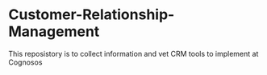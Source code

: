 # Customer-Relationship-Management
This reposistory is to collect information and vet CRM tools to implement at Cognosos
